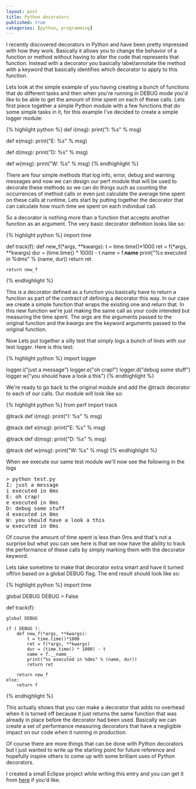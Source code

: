 ```yaml
---
layout: post
title: Python decorators
published: true
categories: [python, programming]
---
```


I recently discovered decorators in Python and have been pretty impressed with
how they work. Basically it allows you to change the behavior of a function or
method without having to alter the code that represents that function. Instead
with a decorator you basically label/annotate the method with a keyword that
basically identifies which decorator to apply to this function.

Lets look at the simple example of you having creating a bunch of functions that
do different tasks and then when you're running in DEBUG mode you'd like to be
able to get the amount of time spent on each of these calls. Lets first piece
together a simple Python module with a few functions that do some simple tasks
in it, for this example I've decided to create a simple logger module:

{% highlight python %}
def i(msg):
    print("I: %s" % msg)

def e(msg):
    print("E: %s" % msg)

def d(msg):
    print("D: %s" % msg)

def w(msg):
    print("W: %s" % msg)
{% endhighlight %}

There are four simple methods that log info, error, debug and warning messages
and now we can design our perf module that will be used to decorate these methods
so we can do things such as counting the occurrences of method calls or even
just calculate the average time spent on these calls at runtime. Lets start by
putting together the decorator that can calculate how much time we spent on each
individual call.

So a decorator is nothing more than a function that accepts another function as
an argument. The very basic decorator definition looks like so:

{% highlight python %}
import time

def track(f):
    def new_f(*args, **kwargs):
        t = time.time()*1000
        ret = f(*args, **kwargs)
        dur = (time.time() * 1000) - t
        name = f.__name__
        print("%s executed in %dms" % (name, dur))
        return ret

    return new_f
{% endhighlight %}

This is a decorator defined as a function you basically have to return a
function as part of the contract of defining a decorator this way. In our case
we create a simple function that wraps the existing one and return that. In this
new function we're just making the same call as your code intended but measuring
the time spent. The *args* are the arguments passed to the original function and
the *kwargs* are the keyword arguments passed to the original function.

Now Lets put together a silly test that simply logs a bunch of lines with our
test logger. Here is this test:

{% highlight python %}
import logger

logger.i("just a message")
logger.e("oh crap!")
logger.d("debug some stuff")
logger.w("you should have a look a this")
{% endhighlight %}

We're ready to go back to the original module and add the @track decorator to
each of our calls. Our module will look like so:

{% highlight python %}
from perf import track

@track
def i(msg):
    print("I: %s" % msg)

@track
def e(msg):
    print("E: %s" % msg)

@track
def d(msg):
    print("D: %s" % msg)

@track
def w(msg):
    print("W: %s" % msg)
{% endhighlight %}

When we execute our same test module we'll now see the following in the logs

<pre>
> python test.py
I: just a message
i executed in 0ms
E: oh crap!
e executed in 0ms
D: debug some stuff
d executed in 0ms
W: you should have a look a this
w executed in 0ms
</pre>

Of course the amount of time spent is less than 0ms and that's not a surprise
but what you can see here is that we now have the ability to track the
performance of these calls by simply marking them with the decorator keyword.

Lets take sometime to make that decorator extra smart and have it turned off/on
based on a global DEBUG flag. The end result should look like so:

{% highlight python %}
import time

global DEBUG
DEBUG = False

def track(f):

    global DEBUG

    if ( DEBUG ):
        def new_f(*args, **kwargs):
            t = time.time()*1000
            ret = f(*args, **kwargs)
            dur = (time.time() * 1000) - t
            name = f.__name__
            print("%s executed in %dms" % (name, dur))
            return ret

        return new_f
    else:
        return f
{% endhighlight %}

This actually shows that you can make a decorator that adds no overhead when it
is turned off because it just returns the same function that was already in
place before the decorator had been used. Basically we can create a set of
performance measuring decorators that have a negligible impact on our code when
it running in production.

Of course there are more things that can be done with Python decorators but I
just wanted to write up the starting point for future reference and hopefully
inspire others to come up with some brilliant uses of Python decorators.

I created a small Eclipse project while writing this entry and you can get it
from <a href="/images/decorators.tar.gz">here</a> if you'd like.

